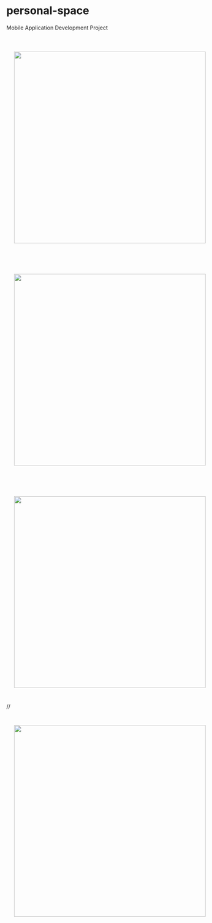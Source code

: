 # personal-space
Mobile Application Development Project

<div>
  <img src="https://github.com/IT21026898/personal-space/blob/main/app/src/main/res/drawable/dashPG.png" height = "500" hspace="20" vspace="40"  >
  <img src="https://github.com/IT21026898/personal-space/blob/main/app/src/main/res/drawable/loginPG.png" height = "500" hspace="20" vspace="40" >
  <img src="https://github.com/IT21026898/personal-space/blob/main/app/src/main/res/drawable/allPG.png" height = "500" hspace="20" vspace="40" >
  //<img src="https://github.com/IT21026898/personal-space/blob/main/app/src/main/res/drawable/Add goal.png" height = "500" hspace="20" vspace="40" >
</div>


